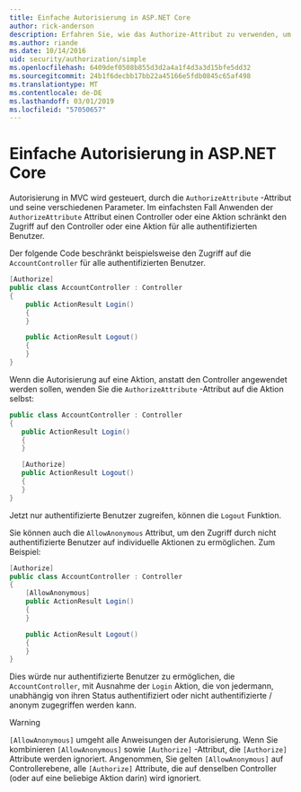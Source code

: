 ```yaml
---
title: Einfache Autorisierung in ASP.NET Core
author: rick-anderson
description: Erfahren Sie, wie das Authorize-Attribut zu verwenden, um den Zugriff auf ASP.NET Core-Controllern und Aktionen beschränken.
ms.author: riande
ms.date: 10/14/2016
uid: security/authorization/simple
ms.openlocfilehash: 6409def0508b855d3d2a4a1f4d3a3d15bfe5dd32
ms.sourcegitcommit: 24b1f6decbb17bb22a45166e5fdb0845c65af498
ms.translationtype: MT
ms.contentlocale: de-DE
ms.lasthandoff: 03/01/2019
ms.locfileid: "57050657"
---
```

# <a name="simple-authorization-in-aspnet-core"></a>Einfache Autorisierung in ASP.NET Core

<a name="security-authorization-simple"></a>

Autorisierung in MVC wird gesteuert, durch die `AuthorizeAttribute` -Attribut und seine verschiedenen Parameter. Im einfachsten Fall Anwenden der `AuthorizeAttribute` Attribut einen Controller oder eine Aktion schränkt den Zugriff auf den Controller oder eine Aktion für alle authentifizierten Benutzer.

Der folgende Code beschränkt beispielsweise den Zugriff auf die `AccountController` für alle authentifizierten Benutzer.

```csharp
[Authorize]
public class AccountController : Controller
{
    public ActionResult Login()
    {
    }

    public ActionResult Logout()
    {
    }
}
```

Wenn die Autorisierung auf eine Aktion, anstatt den Controller angewendet werden sollen, wenden Sie die `AuthorizeAttribute` -Attribut auf die Aktion selbst:

```csharp
public class AccountController : Controller
{
   public ActionResult Login()
   {
   }

   [Authorize]
   public ActionResult Logout()
   {
   }
}
```

Jetzt nur authentifizierte Benutzer zugreifen, können die `Logout` Funktion.

Sie können auch die `AllowAnonymous` Attribut, um den Zugriff durch nicht authentifizierte Benutzer auf individuelle Aktionen zu ermöglichen. Zum Beispiel:

```csharp
[Authorize]
public class AccountController : Controller
{
    [AllowAnonymous]
    public ActionResult Login()
    {
    }

    public ActionResult Logout()
    {
    }
}
```

Dies würde nur authentifizierte Benutzer zu ermöglichen, die `AccountController`, mit Ausnahme der `Login` Aktion, die von jedermann, unabhängig von ihren Status authentifiziert oder nicht authentifizierte / anonym zugegriffen werden kann.

> [!WARNING]
> `[AllowAnonymous]` umgeht alle Anweisungen der Autorisierung. Wenn Sie kombinieren `[AllowAnonymous]` sowie `[Authorize]` -Attribut, die `[Authorize]` Attribute werden ignoriert. Angenommen, Sie gelten `[AllowAnonymous]` auf Controllerebene, alle `[Authorize]` Attribute, die auf denselben Controller (oder auf eine beliebige Aktion darin) wird ignoriert.
